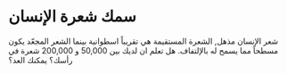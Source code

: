 # سمك شعرة الإنسان

شعر الإنسان مذهل, الشعرة المستقيمة هي تقريباً اسطوانية بينما الشعر المجعّد يكون
مسطحاً مما يسمح له بالإلتفاف. هل تعلم ان لديك بين 50,000 و 200,000 شعرة في رأسك؟
يمكنك العد؟
